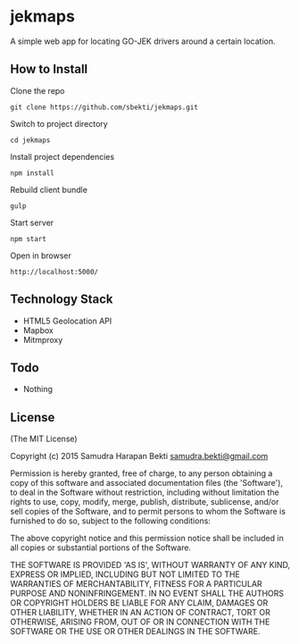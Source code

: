 # jekmaps
A simple web app for locating GO-JEK drivers around a certain location.

## How to Install

Clone the repo

  	git clone https://github.com/sbekti/jekmaps.git

Switch to project directory

  	cd jekmaps

Install project dependencies

	npm install

Rebuild client bundle

	gulp

Start server

  	npm start

Open in browser

	http://localhost:5000/

## Technology Stack

- HTML5 Geolocation API
- Mapbox
- Mitmproxy

## Todo

- Nothing

## License

(The MIT License)

Copyright (c) 2015 Samudra Harapan Bekti <samudra.bekti@gmail.com>

Permission is hereby granted, free of charge, to any person obtaining
a copy of this software and associated documentation files (the
'Software'), to deal in the Software without restriction, including
without limitation the rights to use, copy, modify, merge, publish,
distribute, sublicense, and/or sell copies of the Software, and to
permit persons to whom the Software is furnished to do so, subject to
the following conditions:

The above copyright notice and this permission notice shall be
included in all copies or substantial portions of the Software.

THE SOFTWARE IS PROVIDED 'AS IS', WITHOUT WARRANTY OF ANY KIND,
EXPRESS OR IMPLIED, INCLUDING BUT NOT LIMITED TO THE WARRANTIES OF
MERCHANTABILITY, FITNESS FOR A PARTICULAR PURPOSE AND NONINFRINGEMENT.
IN NO EVENT SHALL THE AUTHORS OR COPYRIGHT HOLDERS BE LIABLE FOR ANY
CLAIM, DAMAGES OR OTHER LIABILITY, WHETHER IN AN ACTION OF CONTRACT,
TORT OR OTHERWISE, ARISING FROM, OUT OF OR IN CONNECTION WITH THE
SOFTWARE OR THE USE OR OTHER DEALINGS IN THE SOFTWARE.
